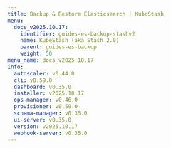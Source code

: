 ```yaml
---
title: Backup & Restore Elasticsearch | KubeStash
menu:
  docs_v2025.10.17:
    identifier: guides-es-backup-stashv2
    name: KubeStash (aka Stash 2.0)
    parent: guides-es-backup
    weight: 50
menu_name: docs_v2025.10.17
info:
  autoscaler: v0.44.0
  cli: v0.59.0
  dashboard: v0.35.0
  installer: v2025.10.17
  ops-manager: v0.46.0
  provisioner: v0.59.0
  schema-manager: v0.35.0
  ui-server: v0.35.0
  version: v2025.10.17
  webhook-server: v0.35.0
---
```


